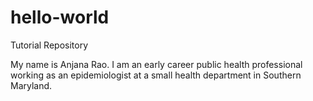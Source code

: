 # hello-world
Tutorial Repository

My name is Anjana Rao. I am an early career public health professional working as an epidemiologist at a small health department in Southern Maryland. 
